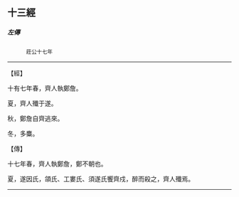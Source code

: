 

## 十三經

##### 左傳
　　　`莊公十七年`

* * *

【經】

十有七年春，齊人執鄭詹。

夏，齊人殲于遂。

秋，鄭詹自齊逃來。

冬，多麋。

【傳】

十七年春，齊人執鄭詹，鄭不朝也。

夏，遂因氏，頜氏、工婁氏、須遂氏饗齊戍，醉而殺之，齊人殲焉。

* * *

